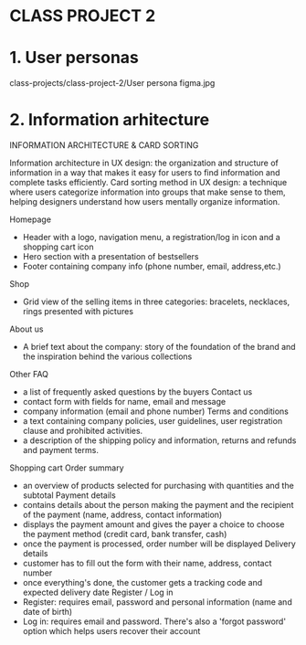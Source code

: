 # CLASS PROJECT 2
# 1. User personas
class-projects/class-project-2/User persona figma.jpg

# 2. Information arhitecture
INFORMATION ARCHITECTURE & CARD SORTING

Information architecture in UX design: the organization and structure of information in a way that makes it easy for users to find information and complete tasks efficiently.
Card sorting method in UX design: a technique where users categorize information into groups that make sense to them, helping designers understand how users mentally organize information.

Homepage
-	Header with a logo, navigation menu, a registration/log in icon and a shopping cart icon
-	Hero section with a presentation of bestsellers 
-	Footer containing company info (phone number, email, address,etc.)

Shop
-	Grid view of the selling items in three categories: bracelets, necklaces, rings presented with pictures

About us
-	A brief text about the company: story of the foundation of the brand and the inspiration behind the various collections

Other
FAQ
-	a list of frequently asked questions by the buyers
  Contact us
-	contact form with fields for name, email and message 
-	company information (email and phone number)
Terms and conditions
-	a text containing company policies, user guidelines, user registration clause and prohibited activities. 
-	a description of the shipping policy and information, returns and refunds and payment terms.

Shopping cart
Order summary
-	an overview of products selected for purchasing with quantities and the subtotal
Payment details
-	contains details about the person making the payment and the recipient of the payment (name, address, contact information)
-	displays the payment amount and gives the payer a choice to choose the payment method (credit card, bank transfer, cash)
-	once the payment is processed, order number will be displayed
Delivery details
-	customer has to fill out the form with their name, address, contact number 
-	once everything's done, the customer gets a tracking code and expected delivery date
Register / Log in
-	Register: requires email, password and personal information (name and date of birth)
-	Log in: requires email and password. There's also a 'forgot password' option which helps users recover their account
